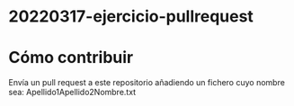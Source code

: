 # 20220317-ejercicio-pullrequest

Cómo contribuir
=================

Envía un pull request a este repositorio añadiendo un fichero cuyo nombre sea: Apellido1Apellido2Nombre.txt
